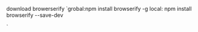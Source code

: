 download browerserify
`grobal:npm install browserify -g 
 local: npm install browserify --save-dev
 
 
 `